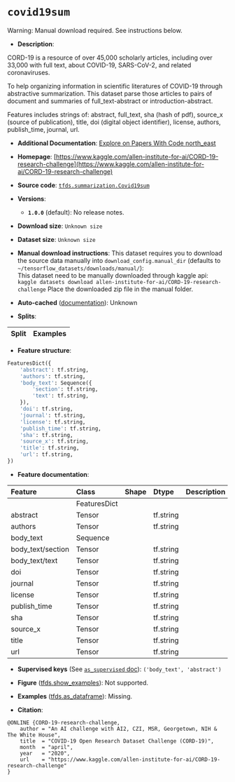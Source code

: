 <div itemscope itemtype="http://schema.org/Dataset">
  <div itemscope itemprop="includedInDataCatalog" itemtype="http://schema.org/DataCatalog">
    <meta itemprop="name" content="TensorFlow Datasets" />
  </div>
  <meta itemprop="name" content="covid19sum" />
  <meta itemprop="description" content="CORD-19 is a resource of over 45,000 scholarly articles, including over 33,000&#10;with full text, about COVID-19, SARS-CoV-2, and related coronaviruses.&#10;&#10;To help organizing information in scientific literatures of COVID-19 through&#10;abstractive summarization. This dataset parse those articles to pairs of&#10;document and summaries of full_text-abstract or introduction-abstract.&#10;&#10;Features includes strings of: abstract, full_text, sha (hash of pdf),&#10;source_x (source of publication), title, doi (digital object identifier),&#10;license, authors, publish_time, journal, url.&#10;&#10;To use this dataset:&#10;&#10;```python&#10;import tensorflow_datasets as tfds&#10;&#10;ds = tfds.load(&#x27;covid19sum&#x27;, split=&#x27;train&#x27;)&#10;for ex in ds.take(4):&#10;  print(ex)&#10;```&#10;&#10;See [the guide](https://www.tensorflow.org/datasets/overview) for more&#10;informations on [tensorflow_datasets](https://www.tensorflow.org/datasets).&#10;&#10;" />
  <meta itemprop="url" content="https://www.tensorflow.org/datasets/catalog/covid19sum" />
  <meta itemprop="sameAs" content="https://www.kaggle.com/allen-institute-for-ai/CORD-19-research-challenge" />
  <meta itemprop="citation" content="@ONLINE {CORD-19-research-challenge,&#10;    author = &quot;An AI challenge with AI2, CZI, MSR, Georgetown, NIH &amp; The White House&quot;,&#10;    title  = &quot;COVID-19 Open Research Dataset Challenge (CORD-19)&quot;,&#10;    month  = &quot;april&quot;,&#10;    year   = &quot;2020&quot;,&#10;    url    = &quot;https://www.kaggle.com/allen-institute-for-ai/CORD-19-research-challenge&quot;&#10;}" />
</div>

# `covid19sum`


Warning: Manual download required. See instructions below.

*   **Description**:

CORD-19 is a resource of over 45,000 scholarly articles, including over 33,000
with full text, about COVID-19, SARS-CoV-2, and related coronaviruses.

To help organizing information in scientific literatures of COVID-19 through
abstractive summarization. This dataset parse those articles to pairs of
document and summaries of full_text-abstract or introduction-abstract.

Features includes strings of: abstract, full_text, sha (hash of pdf), source_x
(source of publication), title, doi (digital object identifier), license,
authors, publish_time, journal, url.

*   **Additional Documentation**:
    <a class="button button-with-icon" href="https://paperswithcode.com/dataset/cord-19">
    Explore on Papers With Code
    <span class="material-icons icon-after" aria-hidden="true"> north_east
    </span> </a>

*   **Homepage**:
    [https://www.kaggle.com/allen-institute-for-ai/CORD-19-research-challenge](https://www.kaggle.com/allen-institute-for-ai/CORD-19-research-challenge)

*   **Source code**:
    [`tfds.summarization.Covid19sum`](https://github.com/tensorflow/datasets/tree/master/tensorflow_datasets/summarization/covid19sum.py)

*   **Versions**:

    *   **`1.0.0`** (default): No release notes.

*   **Download size**: `Unknown size`

*   **Dataset size**: `Unknown size`

*   **Manual download instructions**: This dataset requires you to
    download the source data manually into `download_config.manual_dir`
    (defaults to `~/tensorflow_datasets/downloads/manual/`):<br/>
    This dataset need to be manually downloaded through kaggle api:
    `kaggle datasets download allen-institute-for-ai/CORD-19-research-challenge`
    Place the downloaded zip file in the manual folder.

*   **Auto-cached**
    ([documentation](https://www.tensorflow.org/datasets/performances#auto-caching)):
    Unknown

*   **Splits**:

Split | Examples
:---- | -------:

*   **Feature structure**:

```python
FeaturesDict({
    'abstract': tf.string,
    'authors': tf.string,
    'body_text': Sequence({
        'section': tf.string,
        'text': tf.string,
    }),
    'doi': tf.string,
    'journal': tf.string,
    'license': tf.string,
    'publish_time': tf.string,
    'sha': tf.string,
    'source_x': tf.string,
    'title': tf.string,
    'url': tf.string,
})
```

*   **Feature documentation**:

Feature           | Class        | Shape | Dtype     | Description
:---------------- | :----------- | :---- | :-------- | :----------
                  | FeaturesDict |       |           |
abstract          | Tensor       |       | tf.string |
authors           | Tensor       |       | tf.string |
body_text         | Sequence     |       |           |
body_text/section | Tensor       |       | tf.string |
body_text/text    | Tensor       |       | tf.string |
doi               | Tensor       |       | tf.string |
journal           | Tensor       |       | tf.string |
license           | Tensor       |       | tf.string |
publish_time      | Tensor       |       | tf.string |
sha               | Tensor       |       | tf.string |
source_x          | Tensor       |       | tf.string |
title             | Tensor       |       | tf.string |
url               | Tensor       |       | tf.string |

*   **Supervised keys** (See
    [`as_supervised` doc](https://www.tensorflow.org/datasets/api_docs/python/tfds/load#args)):
    `('body_text', 'abstract')`

*   **Figure**
    ([tfds.show_examples](https://www.tensorflow.org/datasets/api_docs/python/tfds/visualization/show_examples)):
    Not supported.

*   **Examples**
    ([tfds.as_dataframe](https://www.tensorflow.org/datasets/api_docs/python/tfds/as_dataframe)):
    Missing.

*   **Citation**:

```
@ONLINE {CORD-19-research-challenge,
    author = "An AI challenge with AI2, CZI, MSR, Georgetown, NIH & The White House",
    title  = "COVID-19 Open Research Dataset Challenge (CORD-19)",
    month  = "april",
    year   = "2020",
    url    = "https://www.kaggle.com/allen-institute-for-ai/CORD-19-research-challenge"
}
```

